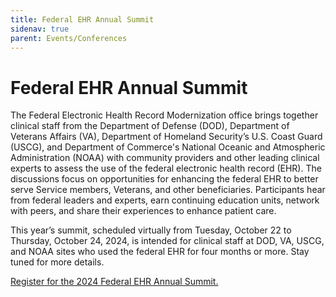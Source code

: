 ```yaml
---
title: Federal EHR Annual Summit
sidenav: true
parent: Events/Conferences
---
```

# Federal EHR Annual Summit

The Federal Electronic Health Record Modernization office brings together clinical staff from the Department of Defense (DOD), Department of Veterans Affairs (VA),  Department of Homeland Security’s U.S. Coast Guard (USCG), and Department of Commerce's National Oceanic and Atmospheric Administration (NOAA) with community providers and other leading clinical experts to assess the use of the federal electronic health record (EHR). The discussions focus on opportunities for enhancing the federal EHR to better serve Service members, Veterans, and other beneficiaries. Participants hear from federal leaders and experts, earn continuing education units, network with peers, and share their experiences to enhance patient care.

This year’s summit, scheduled virtually from Tuesday, October 22 to Thursday, October 24, 2024, is intended for clinical staff at DOD, VA, USCG, and NOAA sites who used the federal EHR for four months or more. Stay tuned for more details.

[Register for the 2024 Federal EHR Annual Summit.](https://registration.socio.events/e/federalehrannualsummit2024)

